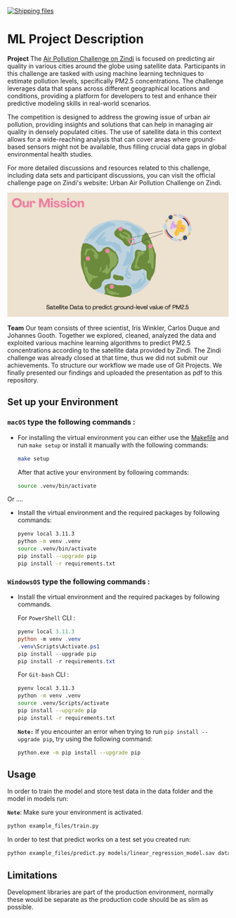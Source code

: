 [![Shipping files](https://github.com/neuefische/ds-ml-project-template/actions/workflows/workflow-02.yml/badge.svg?branch=main&event=workflow_dispatch)](https://github.com/neuefische/ds-ml-project-template/actions/workflows/workflow-02.yml)

# ML Project Description

**Project** 
The <u>Air Pollution Challenge on Zindi</u> is focused on predicting air quality in various cities around the globe using satellite data. Participants in this challenge are tasked with using machine learning techniques to estimate pollution levels, specifically PM2.5 concentrations. The challenge leverages data that spans across different geographical locations and conditions, providing a platform for developers to test and enhance their predictive modeling skills in real-world scenarios.

The competition is designed to address the growing issue of urban air pollution, providing insights and solutions that can help in managing air quality in densely populated cities. The use of satellite data in this context allows for a wide-reaching analysis that can cover areas where ground-based sensors might not be available, thus filling crucial data gaps in global environmental health studies.

For more detailed discussions and resources related to this challenge, including data sets and participant discussions, you can visit the official challenge page on Zindi's website: Urban Air Pollution Challenge on Zindi.

![Our Mission](/images/overview_air_pollution_challenge.png)


**Team**
Our team consists of three scientist, Iris Winkler, Carlos Duque and Johannes Gooth. Together we explored, cleaned, analyzed the data and exploited various machine learning algorithms to predict PM2.5 concentrations according to the satellite data provided by Zindi.  The Zindi challenge was already closed at that time, thus we did not submit our achievements. To structure our workflow we made use of Git Projects. We finally presented our findings and uploaded the presentation as pdf to this repository.


## Set up your Environment

### **`macOS`** type the following commands : 

- For installing the virtual environment you can either use the [Makefile](Makefile) and run `make setup` or install it manually with the following commands:

     ```BASH
    make setup
    ```
    After that active your environment by following commands:
    ```BASH
    source .venv/bin/activate
    ```
Or ....
- Install the virtual environment and the required packages by following commands:

    ```BASH
    pyenv local 3.11.3
    python -m venv .venv
    source .venv/bin/activate
    pip install --upgrade pip
    pip install -r requirements.txt
    ```
    
### **`WindowsOS`** type the following commands :

- Install the virtual environment and the required packages by following commands.

   For `PowerShell` CLI :

    ```PowerShell
    pyenv local 3.11.3
    python -m venv .venv
    .venv\Scripts\Activate.ps1
    pip install --upgrade pip
    pip install -r requirements.txt
    ```

    For `Git-bash` CLI :
  
    ```BASH
    pyenv local 3.11.3
    python -m venv .venv
    source .venv/Scripts/activate
    pip install --upgrade pip
    pip install -r requirements.txt
    ```

    **`Note:`**
    If you encounter an error when trying to run `pip install --upgrade pip`, try using the following command:
    ```Bash
    python.exe -m pip install --upgrade pip
    ```


   
## Usage

In order to train the model and store test data in the data folder and the model in models run:

**`Note`**: Make sure your environment is activated.

```bash
python example_files/train.py  
```

In order to test that predict works on a test set you created run:

```bash
python example_files/predict.py models/linear_regression_model.sav data/X_test.csv data/y_test.csv
```

## Limitations

Development libraries are part of the production environment, normally these would be separate as the production code should be as slim as possible.


